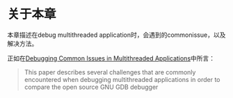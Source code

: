 # 关于本章

本章描述在debug multithreaded application时，会遇到的commonissue，以及解决方法。

正如在[Debugging Common Issues in Multithreaded Applications](https://totalview.io/sites/totalview/files/pdfs/white-paper-totalview-debugging-multithreaded-apps.pdf)中所言：

> This paper describes several challenges that are commonly encountered when debugging multithreaded
> applications in order to compare the open source GNU GDB debugger
